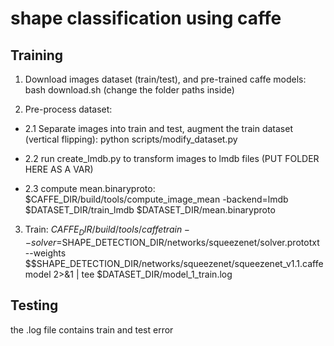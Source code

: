 # shape classification using caffe

## Training 
1. Download images dataset (train/test), and pre-trained caffe models: bash download.sh (change the folder paths inside)

2. Pre-process dataset:

  - 2.1 Separate images into train and test, augment the train dataset (vertical flipping): python scripts/modify_dataset.py
  
  - 2.2 run create_lmdb.py to transform images to lmdb files (PUT FOLDER HERE AS A VAR)
  
  - 2.3 compute mean.binaryproto: $CAFFE_DIR/build/tools/compute_image_mean -backend=lmdb $DATASET_DIR/train_lmdb $DATASET_DIR/mean.binaryproto
  
3. Train: $CAFFE_DIR/build/tools/caffe train --solver=$SHAPE_DETECTION_DIR/networks/squeezenet/solver.prototxt --weights $$SHAPE_DETECTION_DIR/networks/squeezenet/squeezenet_v1.1.caffemodel 2>&1 | tee $DATASET_DIR/model_1_train.log

## Testing
the .log file contains train and test error 


